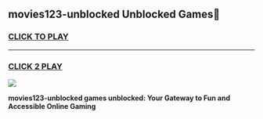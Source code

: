 
## movies123-unblocked Unblocked Games👋
<h3>
<a href="https://news.freeplayer.one?title=movies123-unblocked&ref=16F">CLICK TO PLAY</a></h3>
<hr>

<h3>
<a href="https://news.freeplayer.one?title=movies123-unblocked&ref=16F">CLICK 2 PLAY</a>
  
</h3>

<a href="https://news.freeplayer.one?title=movies123-unblocked&ref=16F/"><img src="https://clearcache.store/games.png"></a>


**movies123-unblocked games unblocked: Your Gateway to Fun and Accessible Online Gaming**
